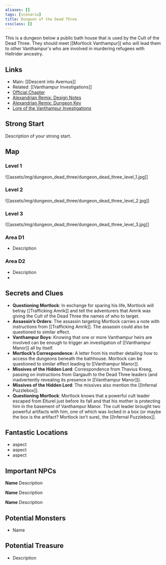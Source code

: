 ```yaml
---
aliases: []
tags: [scenario]
title: Dungeon of the Dead Three
cssclass: []
---
```


This is a dungeon below a public bath house that is used by the Cult of the Dead Three. They should meet [[Mortlock Vanthampur]] who will lead them to other Vanthampur's who are involved in murdering refugees with Hellrider ancestry.

## Links

- Main: [[Descent into Avernus]]
- Related: [[Vanthampur Investigations]]
- [Official Chapter](https://www.dndbeyond.com/sources/bgdia/a-tale-of-two-cities#DungeonoftheDeadThree)
- [Alexandrian Remix: Design Notes](https://thealexandrian.net/wordpress/44434/roleplaying-games/remixing-avernus-part-3f-a-dungeon-of-the-dead-three-design-notes)
- [Alexandrian Remix: Dungeon Key](https://thealexandrian.net/wordpress/44440/roleplaying-games/remixing-avernus-part-3f-b-dungeon-of-the-dead-three-revised-key)
- [Lore of the Vanthampur Investigations](https://thealexandrian.net/wordpress/44320/roleplaying-games/remixing-avernus-part-3b-lore-of-the-vanthampur-investigations)

## Strong Start

Description of your strong start.

## Map

### Level 1

![[assets/img/dungeon_dead_three/dungeon_dead_three_level_1.jpg]]

### Level 2

![[assets/img/dungeon_dead_three/dungeon_dead_three_level_2.jpg]]

### Level 3

![[assets/img/dungeon_dead_three/dungeon_dead_three_level_3.jpg]]

### Area D1

- Description

### Area D2

- Description
- 
## Secrets and Clues

- **Questioning Mortlock**: In exchange for sparing his life, Mortlock will betray [[Trafficking Amrik]] and tell the adventurers that Amrik was giving the Cult of the Dead Three the names of who to target.
- **Assassin’s Orders**: The assassin targeting Mortlock carries a note with instructions from [[Trafficking Amrik]]. The assassin could also be questioned to similar effect.
- **Vanthampur Boys**: Knowing that one or more Vanthampur heirs are involved can be enough to trigger an investigation of [[Vanthampur Manor]] all by itself.
- **Mortlock’s Correspondence**: A letter from his mother detailing how to access the dungeons beneath the bathhouse. Mortlock can be questioned to similar effect leading to [[Vanthampur Manor]].
- **Missives of the Hidden Lord**: Correspondence from Thavius Kreeg, passing on instructions from Gargauth to the Dead Three leaders (and inadvertently revealing its presence in [[Vanthampur Manor]]).
- **Missives of the Hidden Lord**: The missives also mention the [[Infernal Puzzlebox]].
- **Questioning Mortlock**: Mortlock knows that a powerful cult leader escaped from Elturel just before its fall and that his mother is protecting him in the basement of Vanthampur Manor. The cult leader brought two powerful artifacts with him, one of which was locked in a box (or maybe the box is the artifact? Mortlock isn’t sure), the [[Infernal Puzzlebox]].

## Fantastic Locations

- aspect
- aspect
- aspect

## Important NPCs

**Name** Description

**Name** Description

**Name** Description

## Potential Monsters

- Name

## Potential Treasure

- Description

